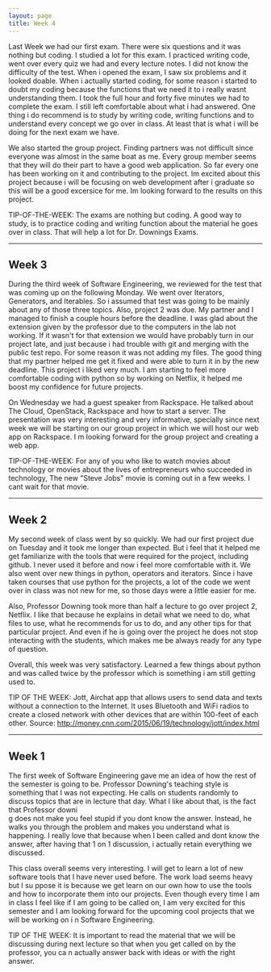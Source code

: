 ```yaml
---
layout: page
title: Week 4
---
```


Last Week we had our first exam. There were six questions and it was nothing but coding. I studied a lot for this exam. I practiced writing code, went over every quiz we had and every lecture notes. I did not know the difficulty of the test. When i opened the exam, I saw six problems and it looked doable. When i actually started coding, for some reason i started to doubt my coding because the functions that we need it to i really wasnt understanding them. I took the full hour and forty five minutes we had to complete the exam. I still left comfortable about what i had answered. One thing i do recommend is to study by writing code, writing functions and to understand every concept we go over in class. At least that is what i will be doing for the next exam we have. 

We also started the group project. Finding partners was not difficult since everyone was almost in the same boat as me. Every group member seems that they will do their part to have a good web application. So far every one has been working on it and contributing to the project. Im excited about this project because i will be focusing on web development after i graduate so this will be a good excersice for me. Im looking forward to the results on this project.

TIP-OF-THE-WEEK: The exams are nothing but coding. A good way to study, is to practice coding and writing function about the material he goes over in class. That will help a lot for Dr. Downings Exams.  

---
Week 3
---


During the third week of Software Engineering, we reviewed for the test that was coming up on the following Monday. We went over Iterators, Generators, and Iterables. So i assumed that test was going to be mainly about any of those three topics. Also, project 2 was due. My partner and I managed to finish a couple hours before the deadline. I was glad about the extension given by the professor due to the computers in the lab not working. If it wasn't for that extension we would have probably turn in our project late, and just because i had trouble with git and merging with the public test repo. For some reason it was not adding my files. The good thing that my partner helped me get it fixed and were able to turn it in by the new deadline. This project i liked very much. I am starting to feel more comfortable coding with python so by working on Netflix, it helped me boost my confidence for future projects. 

On Wednesday we had a guest speaker from Rackspace. He talked about The Cloud, OpenStack, Rackspace and how to start a server. The presentation was very interesting and very informative, specially since next week we will be starting on our group project in which we will host our web app on Rackspace.  I m looking forward for the group project and creating a web app. 

TIP-OF-THE-WEEK: For any of you who like to watch movies about technology or movies about the lives of entrepreneurs who succeeded in technology, The new "Steve Jobs" movie is coming out in a few weeks. I cant wait for that movie. 

---
Week 2
---

My second week of class went by so quickly. We had our first project due on Tuesday and it took me longer than expected. But i feel that it helped me get familiarize with the tools that were required for the project, including github. I never used it before and now i feel more comfortable with it. We also went over new things in python, operators and iterators. Since i have taken courses that use python for the projects, a lot of the code we went over in class was not new for me, so those days were a little easier for me. 

Also, Professor Downing took more than half a lecture to go over project 2, Netflix. I like that because he explains in detail what we need to do, what files to use, what he recommends for us to do, and any other tips for that particular project. And even if he is going over the project he does not stop interacting with the students, which makes me be always ready for any type of question. 

Overall, this week was very satisfactory. Learned a few things about python and was called twice by the professor which is something i am still getting used to. 

TIP OF THE WEEK: Jott, Airchat app that allows users to send data and texts without a connection to the Internet. It uses Bluetooth and WiFi radios to create a closed network with other devices that are within 100-feet of each other. Source: http://money.cnn.com/2015/06/19/technology/jott/index.html 

---
Week 1
---

The first week of Software Engineering gave me an idea of how the rest of the semester is going to be. Professor Downing's teaching style is something that 
I was not expecting. He calls on students randomly to discuss topics that are in lecture that day. What I like about that, is the fact that Professor downi\
g does not make you feel stupid if you dont know the answer. Instead, he walks you through the problem and makes you understand what is happening. I really 
love that because when I been called and dont know the answer, after having that 1 on 1 discussion, i actually retain everything we discussed.

This class overall seems very interesting. I will get to learn a lot of new software tools that I have never used before. The work load seems heavy but I su
ppose it is because we get learn on our own how to use the tools and how to incorporate them into our projects. Even though every time I am in class I feel 
like if I am going to be called on, I am very excited for this semester and I am looking forward for the upcoming cool projects that we will be working on i
n Software Engineering.

TIP OF THE WEEK: It is important to read the material that we will be discussing during next lecture so that when you get called on by the professor, you ca
n actually answer back with ideas or with the right answer.
